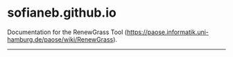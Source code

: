 sofianeb.github.io
======

Documentation for the RenewGrass Tool (https://paose.informatik.uni-hamburg.de/paose/wiki/RenewGrass).
______________________________________________________________________

 


